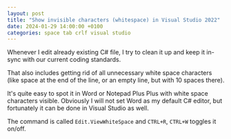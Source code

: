 ```yaml
---
layout: post
title: "Show invisible characters (whitespace) in Visual Studio 2022"
date: 2024-01-29 14:00:00 +0100
categories: space tab crlf visual studio
---
```


Whenever I edit already existing C# file, I try to clean it up and keep it in-sync with our current coding standards.

That also includes getting rid of all unnecessary white space characters (like space at the end of the line, or an empty line, but with 10 spaces there).

It's quite easy to spot it in Word or Notepad Plus Plus with white space characters visible. Obviously I will not set Word as my default C# editor, but fortunately it can be done in Visual Studio as well.

The command is called `Edit.ViewWhiteSpace` and `CTRL+R`, `CTRL+W` toggles it on/off.